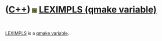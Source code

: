 



 

 

 

 

 

([C++](Cpp.htm)) ![Qt](PicQt.png) [LEXIMPLS (qmake variable)](CppQmakeLeximpls.htm)
===================================================================================

 

[LEXIMPLS](CppQmakeLeximpls.htm) is a [qmake
variable](CppQmakeVariable.htm).

 

 

 

 

 





 



